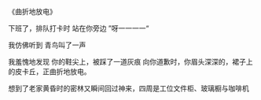 《曲折地放电》

下班了，排队打卡时
站在你旁边
”呀一一一一“

我仿佛听到
青鸟叫了一声

我羞愧地发现
你的鞋尖上，被踩了一道灰痕
向你道歉时，你眉头深深的，裙子上的皮卡丘，正曲折地放电。

想到了老家黄昏时的密林又瞬间回过神来，四周是工位文件柜、玻璃橱与咖啡机
